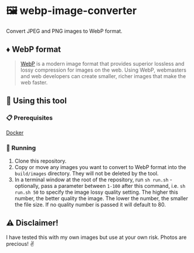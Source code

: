 # 🖼️ webp-image-converter

Convert JPEG and PNG images to WebP format.

## ♦️ WebP format

>[WebP](https://developers.google.com/speed/webp) is a modern image format that provides superior lossless and lossy compression for images on the web. Using WebP, webmasters and web developers can create smaller, richer images that make the web faster.

## 🧰 Using this tool

### 📋 Prerequisites

[Docker](https://docs.docker.com)

### 🏃 Running

1. Clone this repository.
1. Copy or move any images you want to convert to WebP format into the `build/images` directory. They will not be deleted by the tool.
1. In a terminal window at the root of the repository, run `sh run.sh` - optionally, pass a parameter between `1-100` after this command, i.e. `sh run.sh 50` to specify the image lossy quality setting. The higher this number, the better quality the image. The lower the number, the smaller the file size. If no quality number is passed it will default to 80.

## ⚠️ Disclaimer!

I have tested this with my own images but use at your own risk. Photos are precious! ✌️
